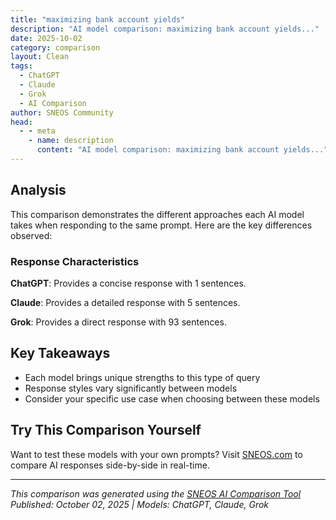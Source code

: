 ```yaml
---
title: "maximizing bank account yields"
description: "AI model comparison: maximizing bank account yields..."
date: 2025-10-02
category: comparison
layout: Clean
tags:
  - ChatGPT
  - Claude
  - Grok
  - AI Comparison
author: SNEOS Community
head:
  - - meta
    - name: description
      content: "AI model comparison: maximizing bank account yields..."
---
```


<ChatComparison
  title="maximizing bank account yields"
  prompt="maximizing bank account yields"
  :responses='{
    "ChatGPT": "Error calling OpenAI API.",
    "Claude": "Here are the best strategies to maximize your bank account yields:\n\n## High-Yield Savings Accounts\n- **Online banks** typically offer 4-5%\u002B APY vs. 0.01-0.5% at traditional banks\n- **Top options**: Marcus, Ally, Capital One 360, Discover, American Express Personal Savings\n- Look for accounts with no minimum balance or monthly fees\n\n## Certificates of Deposit (CDs)\n- **Higher rates** than savings accounts (currently 4-5.5%)\n- **CD laddering**: Stagger maturity dates to maintain liquidity\n- **Consider credit unions** - often offer competitive rates\n\n## Money Market Accounts\n- **Competitive rates** similar to high-yield savings\n- **Check-writing privileges** and debit card access\n- May require higher minimum balances\n\n## Optimization Strategies\n\n### Rate Shopping\n- **Compare regularly** - rates change frequently\n- Use sites like Bankrate, NerdWallet, or DepositAccounts\n- **Credit unions** often beat bank rates\n\n### Account Structure\n- **Emergency fund**: High-yield savings for liquidity\n- **Short-term goals**: CDs or money market accounts\n- **Multiple accounts**: Spread funds across top-yielding institutions\n\n### Timing Considerations\n- **Monitor Fed rates** - yields tend to follow federal funds rate\n- **Act quickly** on promotional rates\n- **Avoid rate chasing** - factor in fees and convenience\n\n## Red Flags to Avoid\n- Accounts with monthly maintenance fees\n- Teaser rates that drop after introductory periods\n- Complex requirements to earn advertised rates\n\nWould you like specific recommendations based on your savings goals or timeline?",
    "Grok": "Maximizing bank account yields involves strategically choosing accounts and practices that offer the highest returns on your money while maintaining safety and accessibility. Here are some actionable steps and tips to help you maximize the yield on your bank accounts:\n\n---\n\n### 1. Understand the Types of Bank Accounts and Their Yields\nDifferent bank accounts offer varying interest rates and benefits. Focus on these:\n- **High-Yield Savings Accounts (HYSAs):**\n  - These accounts typically offer higher interest rates than traditional savings accounts.\n  - Online banks often provide the best rates (e.g., 4-5% APY as of 2023) since they have lower overhead costs compared to brick-and-mortar banks.\n  - Examples: Ally Bank, Marcus by Goldman Sachs, SoFi, or Discover.\n- **Certificates of Deposit (CDs):**\n  - CDs lock your money for a fixed term (e.g., 6 months to 5 years) and often offer higher rates than savings accounts.\n  - Best for funds you don\u2019t need immediate access to. Look for no-penalty CDs for more flexibility.\n  - Current rates (2023) for CDs can range from 4% to 5.5% APY depending on term length.\n- **Money Market Accounts (MMAs):**\n  - These often combine features of savings and checking accounts, offering competitive interest rates (sometimes 4-5% APY) with limited check-writing or debit card access.\n  - Rates may be tiered, meaning higher balances earn higher yields.\n- **Treasury Securities (via Treasury Direct or brokerage):**\n  - While not a bank account, short-term Treasuries (e.g., 3-month or 6-month T-bills) can yield 5% or more (as of 2023) and are extremely safe, backed by the U.S. government.\n  - Consider these as an alternative to bank accounts for funds you can park for a few months.\n\n---\n\n### 2. Shop Around for the Best Rates\n- **Compare APYs (Annual Percentage Yield):**\n  - APY reflects the true return on your money, accounting for compounding interest. Even a small difference (e.g., 4% vs. 4.5%) can add up over time.\n  - Use comparison tools like Bankrate.com, NerdWallet, or DepositAccounts.com to find the best rates.\n- **Consider Online Banks:**\n  - Online banks often offer rates 10-20x higher than traditional banks due to lower operating costs.\n  - Ensure the bank is FDIC-insured (up to $250,000 per depositor) for safety.\n- **Monitor Rate Trends:**\n  - Interest rates fluctuate based on Federal Reserve policies. In a rising rate environment (like 2022-2023), shorter-term accounts or CDs let you reinvest at higher rates later.\n\n---\n\n### 3. Optimize for Compounding\n- **Choose Accounts with Frequent Compounding:**\n  - Interest can compound daily, monthly, or quarterly. Daily compounding maximizes returns since earnings generate more earnings faster.\n- **Reinvest Interest:**\n  - Avoid withdrawing interest payments; let them compound to grow your balance over time.\n\n---\n\n### 4. Leverage Sign-Up Bonuses and Promotions\n- Many banks offer bonuses for opening new accounts or meeting deposit requirements (e.g., $100-$500 for depositing $10,000\u002B within 90 days).\n- Read the fine print for minimum balance requirements or direct deposit conditions to qualify.\n- Be aware of potential fees that could offset bonuses.\n\n---\n\n### 5. Manage Minimum Balance and Fee Requirements\n- High-yield accounts may require a minimum balance to earn the best rate or avoid fees.\n- Keep only the necessary amount in low- or no-interest checking accounts for daily expenses, and park the rest in high-yield accounts.\n- Avoid accounts with maintenance fees that could erode your yield.\n\n---\n\n### 6. Use a Tiered or Ladder Strategy\n- **Tiered Balances for MMAs or Savings:**\n  - Some accounts offer higher rates for larger balances. If possible, consolidate funds to hit higher APY tiers.\n- **CD Laddering:**\n  - Spread your money across CDs with staggered maturity dates (e.g., 3-month, 6-month, 1-year). As each CD matures, reinvest at the current (potentially higher) rate.\n  - This provides regular access to funds while capturing higher yields.\n\n---\n\n### 7. Diversify Across Accounts for Safety and Yield\n- **Spread Funds for FDIC Coverage:**\n  - FDIC insurance covers up to $250,000 per depositor, per insured bank. If you have more than this, split funds across multiple banks to ensure full protection.\n- **Balance Liquidity and Yield:**\n  - Keep some money in a high-yield savings account for emergencies (3-6 months of expenses) and invest the rest in CDs or Treasuries for higher returns.\n\n---\n\n### 8. Automate Savings and Transfers\n- Set up automatic transfers to high-yield accounts to ensure you\u2019re consistently saving and earning interest.\n- Use \u201Csweep\u201D features if offered by your bank to move excess funds from checking to a higher-yield account automatically.\n\n---\n\n### 9. Keep an Eye on Inflation\n- Ensure your bank account yield at least matches or exceeds inflation (e.g., 3-4% as of 2023) to preserve purchasing power.\n- If rates lag behind inflation, consider alternatives like I Bonds (adjustable for inflation, available via TreasuryDirect.gov) or short-term Treasuries.\n\n---\n\n### 10. Avoid Common Pitfalls\n- **Don\u2019t Chase Rates Blindly:**\n  - Switching accounts frequently for slightly higher rates can be time-consuming and may trigger taxable events or penalties.\n- **Beware of Teaser Rates:**\n  - Some banks offer high introductory rates that drop after a few months. Confirm the long-term APY before committing.\n- **Check Withdrawal Limits:**\n  - High-yield savings accounts may limit monthly withdrawals (e.g., 6 per month). Plan accordingly to avoid fees.\n\n---\n\n### Example Yield Comparison (Hypothetical, Based on 2023 Rates)\nAssume you have $10,000 to deposit:\n- **Traditional Savings Account (0.5% APY):** Annual interest = $50\n- **High-Yield Savings Account (4.5% APY):** Annual interest = $450\n- **1-Year CD (5% APY):** Annual interest = $500\n- **6-Month Treasury Bill (5.3% APY):** Interest after 6 months = $265 (reinvestable)\n\nBy choosing a high-yield option, you can earn 9-10x more interest annually.\n\n---\n\n### Final Tips\n- Regularly review your accounts (e.g., every 6 months) to ensure you\u2019re getting competitive rates.\n- Consider working with a financial advisor if you have significant savings to optimize across bank accounts and other investments.\n- Stay informed about Federal Reserve rate decisions, as they directly impact bank yields.\n\nBy following these steps, you can maximize the yield on your bank accounts and make your money work harder for you. If you have specific goals (e.g., saving for a house) or amounts to invest, let me know, and I can tailor suggestions further!"
  }'
  published-date="12:14"
/>

## Analysis

This comparison demonstrates the different approaches each AI model takes when responding to the same prompt. Here are the key differences observed:

### Response Characteristics

**ChatGPT**: Provides a concise response with 1 sentences. 

**Claude**: Provides a detailed response with 5 sentences. 

**Grok**: Provides a direct response with 93 sentences. 

## Key Takeaways

- Each model brings unique strengths to this type of query
- Response styles vary significantly between models
- Consider your specific use case when choosing between these models

## Try This Comparison Yourself

Want to test these models with your own prompts? Visit [SNEOS.com](https://sneos.com) to compare AI responses side-by-side in real-time.

---

*This comparison was generated using the [SNEOS AI Comparison Tool](https://sneos.com)*
*Published: October 02, 2025 | Models: ChatGPT, Claude, Grok*
